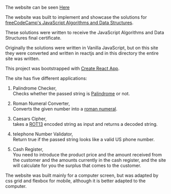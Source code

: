 The website can be seen [Here](https://yitzhak-bloy.github.io/freeCodeCamp-JavaScript-Algorithms/)

The website was built to implement and showcase the solutions for [freeCodeCamp's JavaScript Algorithms and Data Structures](https://learn.freecodecamp.org/javascript-algorithms-and-data-structures/javascript-algorithms-and-data-structures-projects).

These solutions were written to receive the JavaScript Algorithms and Data Structures final certificate.

Originally the solutions were written in Vanilla JavaScript, but on this site they were converted and written in reactjs and in this directory the entire site was written.

This project was bootstrapped with [Create React App](https://github.com/facebook/create-react-app).

The site has five different applications:

1. Palindrome Checker,<br>
Checks whether the passed string is [Palindrome](https://en.wikipedia.org/wiki/Palindrome) or not.

2. Roman Numeral Converter,<br>
Converts the given number into a [roman numeral](https://en.wikipedia.org/wiki/Roman_numerals).

3. Caesars Cipher,<br>
takes a [ROT13](https://en.wikipedia.org/wiki/ROT13) encoded string as input and returns a decoded string.

4. telephone Number Validator,<br>
Return true if the passed string looks like a valid US phone number.

5. Cash Register,<br>
You need to introduce the product price and the amount received from the customer and the amounts currently in the cash register, and the site will calculate for you the surplus that comes to the customer.

The website was built mainly for a computer screen, but was adapted by css grid and flexbox for mobile, although it is better adapted to the computer.
